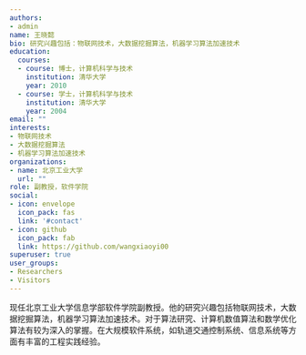 ```yaml
---
authors:
- admin
name: 王晓懿
bio: 研究兴趣包括：物联网技术，大数据挖掘算法，机器学习算法加速技术
education:
  courses:
  - course: 博士，计算机科学与技术
    institution: 清华大学
    year: 2010
  - course: 学士，计算机科学与技术
    institution: 清华大学
    year: 2004
email: ""
interests:
- 物联网技术
- 大数据挖掘算法
- 机器学习算法加速技术
organizations:
- name: 北京工业大学
  url: ""
role: 副教授，软件学院
social:
- icon: envelope
  icon_pack: fas
  link: '#contact'
- icon: github
  icon_pack: fab
  link: https://github.com/wangxiaoyi00
superuser: true
user_groups:
- Researchers
- Visitors
---
```


现任北京工业大学信息学部软件学院副教授。他的研究兴趣包括物联网技术，大数据挖掘算法，机器学习算法加速技术。对于算法研究、计算机数值算法和数学优化算法有较为深入的掌握。在大规模软件系统，如轨道交通控制系统、信息系统等方面有丰富的工程实践经验。
